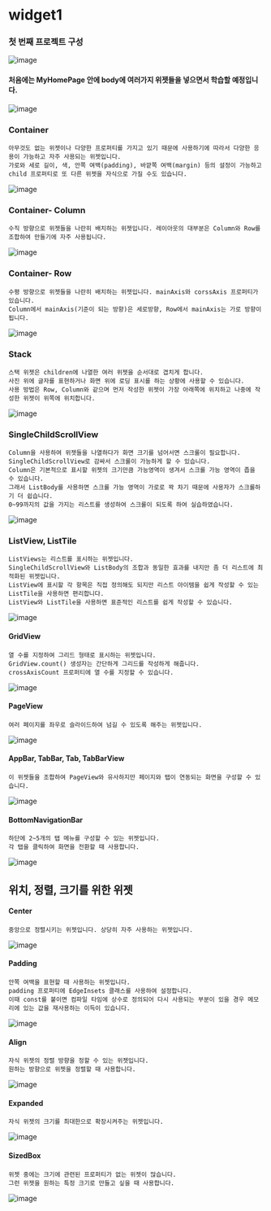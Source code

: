 # widget1

### 첫 번째 프로젝트 구성

![image](https://user-images.githubusercontent.com/58906858/209752405-c36e13b4-95db-4cec-86fd-550964e6e56d.png)

#### 처음에는 MyHomePage 안에 body에 여러가지 위젯들을 넣으면서 학습할 예정입니다.

![image](https://user-images.githubusercontent.com/58906858/209752709-cce172c2-c8c6-4c6b-8287-864469369074.png)


### Container 

```
아무것도 없는 위젯이나 다양한 프로퍼티를 가지고 있기 때문에 사용하기에 따라서 다양한 응용이 가능하고 자주 사용되는 위젯입니다.
가로와 세로 길이, 색, 안쪽 여백(padding), 바깥쪽 여백(margin) 등의 설정이 가능하고 child 프로퍼티로 또 다른 위젯을 자식으로 가질 수도 있습니다.
```

![image](https://user-images.githubusercontent.com/58906858/209753144-c50ea46f-0856-421d-8335-3983e30817b5.png)

### Container- Column

```
수직 방향으로 위젯들을 나란히 배치하는 위젯입니다. 레이아웃의 대부분은 Column와 Row를 조합하여 만들기에 자주 사용됩니다.
```
![image](https://user-images.githubusercontent.com/58906858/209753826-40cb9142-bcc3-47b4-a1fc-b1aff2d4f190.png)

### Container- Row

```
수평 방향으로 위젯들을 나란히 배치하는 위젯입니다. mainAxis와 corssAxis 프로퍼티가 있습니다.
Column에서 mainAxis(기준이 되는 방향)은 세로방향, Row에서 mainAxis는 가로 방향이 됩니다.
```
![image](https://user-images.githubusercontent.com/58906858/209754397-fe4a25dc-5c8a-4835-8dd9-bfb3567126a5.png)

### Stack

```
스택 위젯은 children에 나열한 여러 위젯을 순서대로 겹치게 합니다. 
사진 위에 글자를 표현하거나 화면 위에 로딩 표시를 하는 상황에 사용할 수 있습니다.
사용 방법은 Row, Column와 같으며 먼저 작성한 위젯이 가장 아래쪽에 위치하고 나중에 작성한 위젯이 위쪽에 위치합니다.
```
![image](https://user-images.githubusercontent.com/58906858/209897869-46c2c066-ebfe-4d6f-a336-b556ea611071.png)

### SingleChildScrollView

```
Column을 사용하여 위젯들을 나열하다가 화면 크기를 넘어서면 스크롤이 필요합니다.
SingleChildScrollView로 감싸서 스크롤이 가능하게 할 수 있습니다.
Column은 기본적으로 표시할 위젯의 크기만큼 가능영역이 생겨서 스크롤 가능 영역이 좁을 수 있습니다.
그래서 ListBody를 사용하면 스크롤 가능 영역이 가로로 꽉 차기 때문에 사용자가 스크롤하기 더 쉽습니다.
0~99까지의 값을 가지는 리스트를 생성하여 스크롤이 되도록 하여 실습하였습니다.
```
![image](https://user-images.githubusercontent.com/58906858/209899331-7b1838fa-1589-402d-a6c2-8d8a6b159247.png)

### ListView, ListTile

```
ListViews는 리스트를 표시하는 위젯입니다.
SingleChildScrollView와 ListBody의 조합과 동일한 효과를 내지만 좀 더 리스트에 최적화된 위젯입니다.
ListView에 표시할 각 항목은 직접 정의해도 되지만 리스트 아이템을 쉽게 작성할 수 있는 ListTile을 사용하면 편리합니다.
ListView와 ListTile을 사용하면 표준적인 리스트를 쉽게 작성할 수 있습니다.
```
![image](https://user-images.githubusercontent.com/58906858/209900734-974afacc-9df9-4135-9387-3a42a9af4695.png)

#### GridView

```
열 수를 지정하여 그리드 형태로 표시하는 위젯입니다.
GridView.count() 생성자는 간단하게 그리드를 작성하게 해줍니다.
crossAxisCount 프로퍼티에 열 수를 지정할 수 있습니다.
```
![image](https://user-images.githubusercontent.com/58906858/209901017-81db7bf9-6620-41cd-94cb-3ff50e9c6bd5.png)

#### PageView
```
여러 페이지를 좌우로 슬라이드하여 넘길 수 있도록 해주는 위젯입니다.
```
![image](https://user-images.githubusercontent.com/58906858/209901256-aeb379df-14a3-4d2a-9470-35d2ac4d6dfe.png)

#### AppBar, TabBar, Tab, TabBarView

```
이 위젯들을 조합하여 PageView와 유사하지만 페이지와 탭이 연동되는 화면을 구성할 수 있습니다.
```
![image](https://user-images.githubusercontent.com/58906858/209902848-6ef3479a-8f6a-4a00-b9d4-e636a418c7ca.png)

#### BottomNavigationBar
```
하단에 2~5개의 탭 메뉴를 구성할 수 있는 위젯입니다.
각 탭을 클릭하여 화면을 전환할 때 사용합니다.
```
![image](https://user-images.githubusercontent.com/58906858/209903354-76810b4c-0637-4a2f-a8d7-adeb77f77901.png)

## 위치, 정렬, 크기를 위한 위젯

#### Center
```
중앙으로 정렬시키는 위젯입니다. 상당히 자주 사용하는 위젯입니다.
```
![image](https://user-images.githubusercontent.com/58906858/209903565-bed921aa-0b47-4b2c-a44e-7db93cd367ab.png)

#### Padding

```
안쪽 여백을 표현할 때 사용하는 위젯입니다.
padding 프로퍼티에 EdgeInsets 클래스를 사용하여 설정합니다.
이때 const를 붙이면 컴파일 타임에 상수로 정의되어 다시 사용되는 부분이 있을 경우 메모리에 있는 값을 재사용하는 이득이 있습니다.
```
![image](https://user-images.githubusercontent.com/58906858/209903978-b4b78f63-c5fa-492a-91bc-4dc956df4880.png)

#### Align

```
자식 위젯의 정렬 방향을 정할 수 있는 위젯입니다.
원하는 방향으로 위젯을 정렬할 때 사용합니다.
```
![image](https://user-images.githubusercontent.com/58906858/209904185-2e160dfc-7cd0-4264-bdb9-97928ec05c54.png)

#### Expanded

```
자식 위젯의 크기를 최대한으로 확장시켜주는 위젯입니다.
```
![image](https://user-images.githubusercontent.com/58906858/209904396-7ce5a700-f9aa-418f-a22a-ccd5acdf5e90.png)

#### SizedBox

```
위젯 중에는 크기에 관련된 프로퍼티가 없는 위젯이 많습니다.
그런 위젯을 원하는 특정 크기로 만들고 싶을 때 사용합니다.
```
![image](https://user-images.githubusercontent.com/58906858/209904558-4cf5f2dc-fd0f-460d-8091-0c1187efc219.png)

